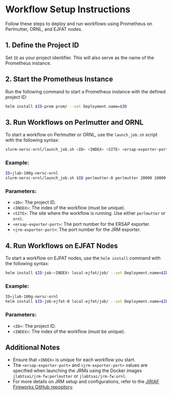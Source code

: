 
# Workflow Setup Instructions

Follow these steps to deploy and run workflows using Prometheus on Perlmutter, ORNL, and EJFAT nodes.

## 1. Define the Project ID

Set `ID` as your project identifier. This will also serve as the name of the Prometheus instance.

## 2. Start the Prometheus Instance

Run the following command to start a Prometheus instance with the defined project ID:

```bash
helm install $ID-prom prom/ --set Deployment.name=$ID
```

## 3. Run Workflows on Perlmutter and ORNL

To start a workflow on Perlmutter or ORNL, use the `launch_job.sh` script with the following syntax:

```bash
slurm-nersc-ornl/launch_job.sh <ID> <INDEX> <SITE> <ersap-exporter-port> <jrm-exporter-port>
```

### Example:
```bash
ID=jlab-100g-nersc-ornl
slurm-nersc-ornl/launch_job.sh $ID perlmutter-0 perlmutter 20000 10000
```

### Parameters:
- `<ID>`: The project ID.
- `<INDEX>`: The index of the workflow (must be unique).
- `<SITE>`: The site where the workflow is running. Use either `perlmutter` or `ornl`.
- `<ersap-exporter-port>`: The port number for the ERSAP exporter.
- `<jrm-exporter-port>`: The port number for the JRM exporter.

## 4. Run Workflows on EJFAT Nodes

To start a workflow on EJFAT nodes, use the `helm install` command with the following syntax:

```bash
helm install $ID-job-<INDEX> local-ejfat/job/ --set Deployment.name=$ID-job-<INDEX> --set Deployment.serviceMonitorLabel=$ID
```

### Example:
```bash
ID=jlab-100g-nersc-ornl
helm install $ID-job-ejfat-0 local-ejfat/job/ --set Deployment.name=$ID-job-ejfat-0 --set Deployment.serviceMonitorLabel=$ID
```

### Parameters:
- `<ID>`: The project ID.
- `<INDEX>`: The index of the workflow (must be unique).

## Additional Notes

- Ensure that `<INDEX>` is unique for each workflow you start.
- The `<ersap-exporter-port>` and `<jrm-exporter-port>` values are specified when launching the JRMs using the Docker images `jlabtsai/jrm-fw:perlmutter` or `jlabtsai/jrm-fw:ornl`.
- For more details on JRM setup and configurations, refer to the [JIRIAF Fireworks GitHub repository](https://github.com/JeffersonLab/jiriaf-fireworks.git).
